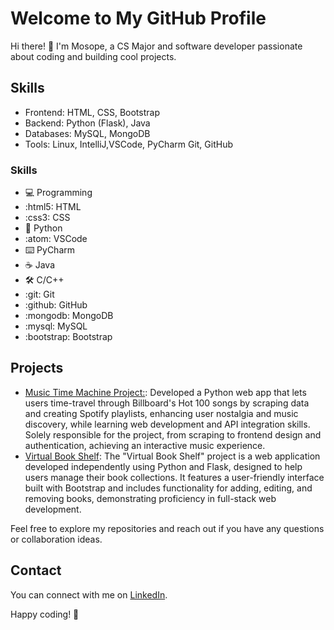 # Welcome to My GitHub Profile

Hi there! 👋 I'm Mosope, a CS Major and software developer passionate about coding and building cool projects.

## Skills

- Frontend: HTML, CSS, Bootstrap
- Backend: Python (Flask), Java
- Databases: MySQL, MongoDB
- Tools: Linux, IntelliJ,VSCode, PyCharm Git, GitHub

### Skills
- :computer: Programming
- :html5: HTML
- :css3: CSS
- :snake: Python
- :atom: VSCode
- :keyboard: PyCharm
- :coffee: Java
- :hammer_and_wrench: C/C++
- :git: Git
- :github: GitHub
- :mongodb: MongoDB
- :mysql: MySQL
- :bootstrap: Bootstrap

## Projects

- [Music Time Machine Project:](https://github.com/MAdebawojo/Music-Time-Machine):  Developed a Python web app that lets users time-travel through Billboard's Hot 100 songs by scraping data and creating Spotify playlists, enhancing user nostalgia and music discovery, while learning web development and API integration skills. Solely responsible for the project, from scraping to frontend design and authentication, achieving an interactive music experience.
- [Virtual Book Shelf](https://github.com/MAdebawojo/VirtualBookShelf): The "Virtual Book Shelf" project is a web application developed independently using Python and Flask, designed to help users manage their book collections. It features a user-friendly interface built with Bootstrap and includes functionality for adding, editing, and removing books, demonstrating proficiency in full-stack web development.



Feel free to explore my repositories and reach out if you have any questions or collaboration ideas.

## Contact

You can connect with me on [LinkedIn](https://www.linkedin.com/in/adebawojomosope01/).

Happy coding! 🚀
